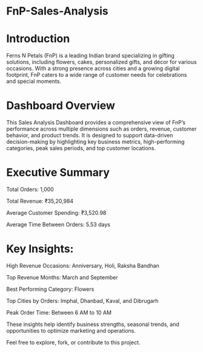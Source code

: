 # FnP-Sales-Analysis
# Introduction
Ferns N Petals (FnP) is a leading Indian brand specializing in gifting solutions, including flowers, cakes, personalized gifts, and décor for various occasions. With a strong presence across cities and a growing digital footprint, FnP caters to a wide range of customer needs for celebrations and special moments.

# Dashboard Overview
This Sales Analysis Dashboard provides a comprehensive view of FnP’s performance across multiple dimensions such as orders, revenue, customer behavior, and product trends. It is designed to support data-driven decision-making by highlighting key business metrics, high-performing categories, peak sales periods, and top customer locations.

# Executive Summary
Total Orders: 1,000

Total Revenue: ₹35,20,984

Average Customer Spending: ₹3,520.98

Average Time Between Orders: 5.53 days

# Key Insights:
High Revenue Occasions: Anniversary, Holi, Raksha Bandhan

Top Revenue Months: March and September

Best Performing Category: Flowers

Top Cities by Orders: Imphal, Dhanbad, Kaval, and Dibrugarh

Peak Order Time: Between 6 AM to 10 AM

These insights help identify business strengths, seasonal trends, and opportunities to optimize marketing and operations.

Feel free to explore, fork, or contribute to this project.
